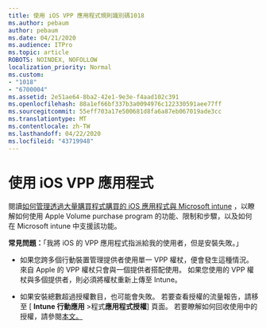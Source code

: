 ```yaml
---
title: 使用 iOS VPP 應用程式規則識別碼1018
ms.author: pebaum
author: pebaum
ms.date: 04/21/2020
ms.audience: ITPro
ms.topic: article
ROBOTS: NOINDEX, NOFOLLOW
localization_priority: Normal
ms.custom:
- "1018"
- "6700004"
ms.assetid: 2e51ae64-8ba2-42e1-9e3e-f4aad102c391
ms.openlocfilehash: 88a1ef66bf337b3a0094976c122330591aee77ff
ms.sourcegitcommit: 55eff703a17e500681d8fa6a87eb067019ade3cc
ms.translationtype: MT
ms.contentlocale: zh-TW
ms.lasthandoff: 04/22/2020
ms.locfileid: "43719948"
---
```

# <a name="working-with-ios-vpp-applications"></a>使用 iOS VPP 應用程式

閱讀[如何管理透過大量購買程式購買的 iOS 應用程式與 Microsoft intune](https://docs.microsoft.com/intune/vpp-apps-ios) ，以瞭解如何使用 Apple Volume purchase program 的功能、限制和步驟，以及如何在 Microsoft intune 中支援該功能。
  
 **常見問題：**「我將 iOS 的 VPP 應用程式指派給我的使用者，但是安裝失敗。」
  
- 如果您跨多個行動裝置管理提供者使用單一 VPP 權杖，便會發生這種情況。 來自 Apple 的 VPP 權杖只會與一個提供者搭配使用。 如果您使用的 VPP 權杖與多個提供者，則必須將權杖重新上傳至 Intune。

- 如果安裝總數超過授權數目，也可能會失敗。 若要查看授權的流量報告，請移至 [ **Intune 行動應用** \>程式**應用程式授權**] 頁面。 若要瞭解如何回收使用中的授權，請參閱[本文。](https://docs.microsoft.com/intune/vpp-apps-ios#revoking-app-licenses-and-deleting-tokens)
